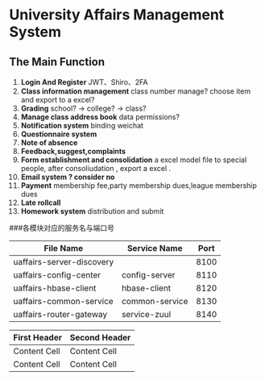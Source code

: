 # University Affairs Management System #
## The Main Function ##
1. **Login And Register**
	JWT、Shiro、2FA
2. **Class information management**
	class number manage? choose item and export to a excel? 
3. **Grading**
	school? -> college? -> class?
4. **Manage class address book**
	data permissions?
5. **Notification system**
	binding weichat
6. **Questionnaire system**
7. **Note of absence**
8. **Feedback,suggest,complaints**
9. **Form establishment and consolidation**
	a excel model file to special people, after consoliudation , export a excel .
10. **Email system ? consider no**
11. **Payment**
	membership fee,party membership dues,league membership dues
12. **Late rollcall**
13. **Homework system**
	distribution and submit
	
###各模块对应的服务名与端口号

| File Name                  | Service Name    |  Port        |
| -------------              | -------------   | -------------|
| uaffairs-server-discovery  |                 |   8100       |
| uaffairs-config-center     | config-server   |   8110       |
| uaffairs-hbase-client      | hbase-client    |   8120       |
| uaffairs-common-service    | common-service  |   8130       |
| uaffairs-router-gateway    | service-zuul    |   8140       |




| First Header  | Second Header |
| ------------- | ------------- |
| Content Cell  | Content Cell  |
| Content Cell  | Content Cell  |